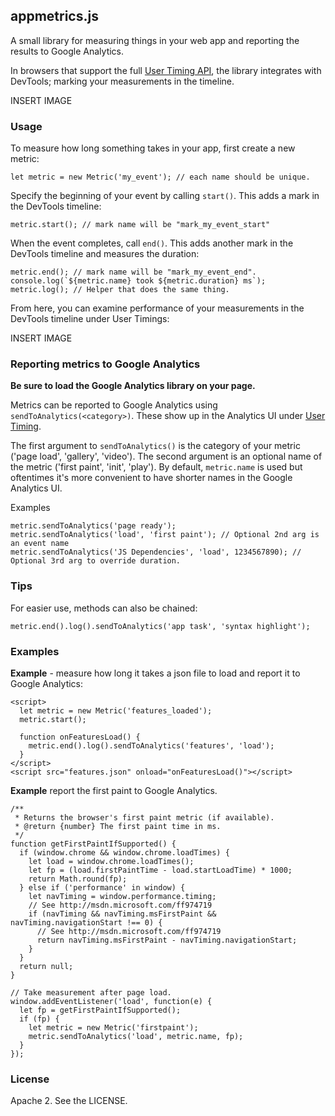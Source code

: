## appmetrics.js

A small library for measuring things in your web app and reporting the results to Google Analytics.

In browsers that support the full [User Timing API](https://developer.mozilla.org/en-US/docs/Web/API/User_Timing_API), the library integrates with DevTools; marking your measurements in the timeline.

INSERT IMAGE

### Usage

To measure how long something takes in your app, first create a new metric:

    let metric = new Metric('my_event'); // each name should be unique.

Specify the beginning of your event by calling `start()`. This adds a mark in the DevTools timeline:

    metric.start(); // mark name will be "mark_my_event_start"

When the event completes, call `end()`. This adds another mark in the DevTools timeline
and measures the duration:

    metric.end(); // mark name will be "mark_my_event_end".
    console.log(`${metric.name} took ${metric.duration} ms`);
    metric.log(); // Helper that does the same thing.

From here, you can examine performance of your measurements in the DevTools timeline under User Timings:

INSERT IMAGE

### Reporting metrics to Google Analytics

**Be sure to load the Google Analytics library on your page.**

Metrics can be reported to Google Analytics using `sendToAnalytics(<category>)`. These show up in the Analytics UI under [User Timing](https://developers.google.com/analytics/devguides/collection/analyticsjs/user-timings).

The first argument to `sendToAnalytics()` is the category of your metric ('page load', 'gallery', 'video'). The second argument is an optional name of the metric ('first paint', 'init', 'play').  By default, `metric.name` is used but oftentimes it's more convenient to have shorter names in the Google Analytics UI.

Examples

    metric.sendToAnalytics('page ready');
    metric.sendToAnalytics('load', 'first paint'); // Optional 2nd arg is an event name
    metric.sendToAnalytics('JS Dependencies', 'load', 1234567890); // Optional 3rd arg to override duration.

### Tips

For easier use, methods can also be chained:

    metric.end().log().sendToAnalytics('app task', 'syntax highlight');

### Examples

**Example** - measure how long it takes a json file to load and report it to Google Analytics:

    <script>
      let metric = new Metric('features_loaded');
      metric.start();

      function onFeaturesLoad() {
        metric.end().log().sendToAnalytics('features', 'load');
      }
    </script>
    <script src="features.json" onload="onFeaturesLoad()"></script>

**Example** report the first paint to Google Analytics.

    /**
     * Returns the browser's first paint metric (if available).
     * @return {number} The first paint time in ms.
     */
    function getFirstPaintIfSupported() {
      if (window.chrome && window.chrome.loadTimes) {
        let load = window.chrome.loadTimes();
        let fp = (load.firstPaintTime - load.startLoadTime) * 1000;
        return Math.round(fp);
      } else if ('performance' in window) {
        let navTiming = window.performance.timing;
        // See http://msdn.microsoft.com/ff974719
        if (navTiming && navTiming.msFirstPaint && navTiming.navigationStart !== 0) {
          // See http://msdn.microsoft.com/ff974719
          return navTiming.msFirstPaint - navTiming.navigationStart;
        }
      }
      return null;
    }

    // Take measurement after page load.
    window.addEventListener('load', function(e) {
      let fp = getFirstPaintIfSupported();
      if (fp) {
        let metric = new Metric('firstpaint');
        metric.sendToAnalytics('load', metric.name, fp);
      }
    });

### License

Apache 2. See the LICENSE.


